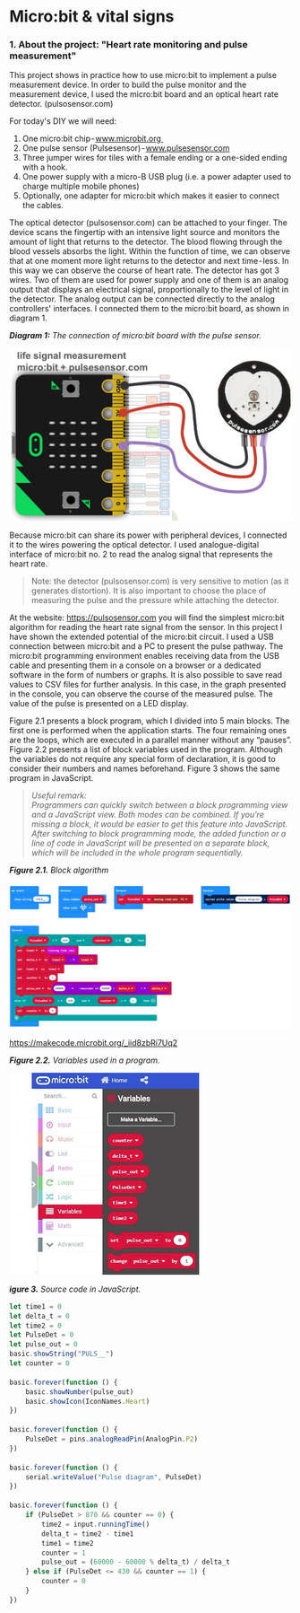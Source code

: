 # Micro:bit & vital signs

### 1. About the project: "Heart rate monitoring and pulse measurement"
This project shows in practice how to use micro:bit to implement a pulse measurement device. In order to build the pulse monitor and the measurement device, I used the micro:bit board and an optical heart rate detector. (pulsosensor.com)

For today's DIY we will need:

1) One micro:bit chip - www.microbit.org 
1) One pulse sensor (Pulsesensor) - www.pulsesensor.com
1) Three jumper wires for tiles with a female ending or a one-sided ending with a hook.
1) One power supply with a micro-B USB plug (i.e. a power adapter used to charge multiple mobile phones)
1) Optionally, one adapter for micro:bit which makes it easier to connect the cables.

The optical detector (pulsosensor.com) can be attached to your finger. The device scans the fingertip with an intensive light source and monitors the amount of light that returns to the detector. The blood flowing through the blood vessels absorbs the light. Within the function of time, we can observe that at one moment more light returns to the detector and next time - less. In this way we can observe the course of heart rate. The detector has got 3 wires. Two of them are used for power supply and one of them is an analog output that displays an electrical signal, proportionally to the level of light in the detector. The analog output can be connected directly to the analog controllers' interfaces. I connected them to the micro:bit board, as shown in diagram 1.

***Diagram 1:** The connection of micro:bit board with the pulse sensor.*

![Connection of micro:bit and pulsosensor](./microbit-and-pulsosensor.jpg?raw=true)


Because micro:bit can share its power with peripheral devices, I connected it to the wires powering the optical detector. I used analogue-digital interface of micro:bit no. 2 to read the analog signal that represents the heart rate.

>Note: the detector (pulsosensor.com) is very sensitive to motion (as it generates distortion). It is also important to choose the place of measuring the pulse and the pressure while attaching the detector.

At the website: https://pulsosensor.com you will find the simplest micro:bit algorithm for reading the heart rate signal from the sensor. In this project I have shown the extended potential of the micro:bit circuit. I used a USB connection between micro:bit and a PC to present the pulse pathway. The micro:bit programming environment enables receiving data from the USB cable and presenting them in a console on a browser or a dedicated software in the form of numbers or graphs. It is also possible to save read values to CSV files for further analysis. In this case, in the graph presented in the console, you can observe the course of the measured pulse. The value of the pulse is presented on a LED display.

Figure 2.1 presents a block program, which I divided into 5 main blocks. The first one is performed when the application starts. The four remaining ones are the loops, which are executed in a parallel manner without any “pauses”. Figure 2.2 presents a list of block variables used in the program. Although the variables do not require any special form of declaration, it is good to consider their numbers and names beforehand. Figure 3 shows the same program in JavaScript.

>*Useful remark:<br/>
Programmers can quickly switch between a block programming view and a JavaScript view. Both modes can be combined. If you’re missing a block, it would be easier to get this feature into JavaScript. After switching to block programming mode, the added function or a line of code in JavaScript will be presented on a separate block, which will be included in the whole program sequentially.*

***Figure 2.1.** Block algorithm*

![Makecode algorithm - block code](./MakeCode.jpg)

https://makecode.microbit.org/_iid8zbRi7Uq2

***Figure 2.2.** Variables used in a program.*

![Makecode algorithm - block code](./variables.jpg)

***igure 3.** Source code in JavaScript.*

```js script
let time1 = 0
let delta_t = 0
let time2 = 0
let PulseDet = 0
let pulse_out = 0
basic.showString("PULS__")
let counter = 0

basic.forever(function () {
    basic.showNumber(pulse_out)
    basic.showIcon(IconNames.Heart)
})

basic.forever(function () {
    PulseDet = pins.analogReadPin(AnalogPin.P2)
})

basic.forever(function () {
    serial.writeValue("Pulse diagram", PulseDet)
})

basic.forever(function () {
    if (PulseDet > 870 && counter == 0) {
        time2 = input.runningTime()
        delta_t = time2 - time1
        time1 = time2
        counter = 1
        pulse_out = (60000 - 60000 % delta_t) / delta_t
    } else if (PulseDet <= 430 && counter == 1) {
        counter = 0
    }
})
```

